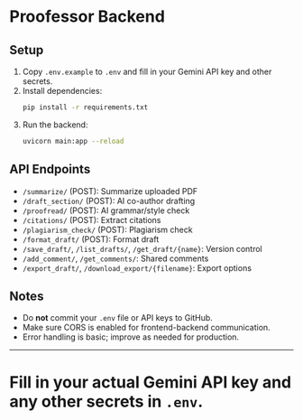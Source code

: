 # Proofessor Backend

## Setup
1. Copy `.env.example` to `.env` and fill in your Gemini API key and other secrets.
2. Install dependencies:
   ```bash
   pip install -r requirements.txt
   ```
3. Run the backend:
   ```bash
   uvicorn main:app --reload
   ```

## API Endpoints
- `/summarize/` (POST): Summarize uploaded PDF
- `/draft_section/` (POST): AI co-author drafting
- `/proofread/` (POST): AI grammar/style check
- `/citations/` (POST): Extract citations
- `/plagiarism_check/` (POST): Plagiarism check
- `/format_draft/` (POST): Format draft
- `/save_draft/`, `/list_drafts/`, `/get_draft/{name}`: Version control
- `/add_comment/`, `/get_comments/`: Shared comments
- `/export_draft/`, `/download_export/{filename}`: Export options

## Notes
- Do **not** commit your `.env` file or API keys to GitHub.
- Make sure CORS is enabled for frontend-backend communication.
- Error handling is basic; improve as needed for production.

---
# Fill in your actual Gemini API key and any other secrets in `.env`.

